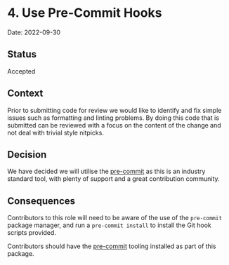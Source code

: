 # 4. Use Pre-Commit Hooks

Date: 2022-09-30

## Status

Accepted

## Context

Prior to submitting code for review we would like to identify and fix simple issues such as formatting and linting problems. By doing this code that is submitted can be reviewed with a focus on the content of the change and not deal with trivial style nitpicks.

## Decision

We have decided we will utilise the [pre-commit](https://pre-commit.com/) as this is an industry standard tool, with plenty of support and a great contribution community.

## Consequences

Contributors to this role will need to be aware of the use of the `pre-commit` package manager, and run a `pre-commit install` to install the Git hook scripts provided.

Contributors should have the [pre-commit](https://pre-commit.com/) tooling installed as part of this package.